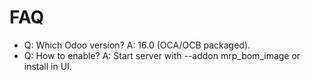 # FAQ

- Q: Which Odoo version? A: 16.0 (OCA/OCB packaged).
- Q: How to enable? A: Start server with --addon mrp_bom_image or install in UI.
